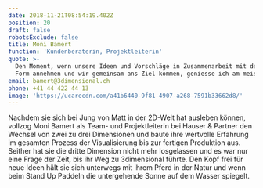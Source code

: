```yaml
---
date: 2018-11-21T08:54:19.402Z
position: 20
draft: false
robotsExclude: false
title: Moni Bamert
function: 'Kundenberaterin, Projektleiterin'
quote: >-
  Den Moment, wenn unsere Ideen und Vorschläge in Zusammenarbeit mit dem Kunden
  Form annehmen und wir gemeinsam ans Ziel kommen, geniesse ich am meisten.
email: bamert@3dimensional.ch
phone: +41 44 422 44 13
image: 'https://ucarecdn.com/a41b6440-9f81-4907-a268-7591b33662d8/'
---
```

Nachdem sie sich bei Jung von Matt in der 2D-Welt hat ausleben können, vollzog Moni Bamert als Team- und Projektleiterin bei Hauser & Partner den Wechsel von zwei zu drei Dimensionen und baute ihre wertvolle Erfahrung im gesamten Prozess der Visualisierung bis zur fertigen Produktion aus. Seither hat sie die dritte Dimension nicht mehr losgelassen und es war nur eine Frage der Zeit, bis ihr Weg zu 3dimensional führte. Den Kopf frei für neue Ideen hält sie sich unterwegs mit ihrem Pferd in der Natur und wenn beim Stand Up Paddeln die untergehende Sonne auf dem Wasser spiegelt.
